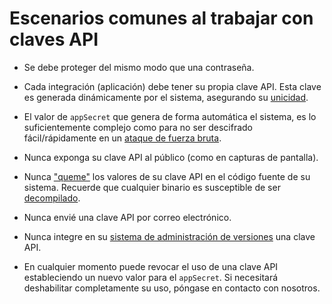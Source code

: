 # Escenarios comunes al trabajar con claves API

- Se debe proteger del mismo modo que una contraseña.

- Cada integración (aplicación) debe tener su propia clave API. Esta clave es generada dinámicamente por el sistema, asegurando su [unicidad](https://es.wikipedia.org/wiki/Unicidad).

- El valor de `appSecret` que genera de forma automática el sistema, es lo suficientemente complejo como para no ser descifrado fácil/rápidamente en un [ataque de fuerza bruta](https://es.wikipedia.org/wiki/Ataque_de_fuerza_bruta).

- Nunca exponga su clave API al público (como en capturas de pantalla).

- Nunca ["queme"](https://es.wikipedia.org/wiki/Hard_code) los valores de su clave API en el código fuente de su sistema. Recuerde que cualquier binario es susceptible  de ser [decompilado](https://es.wikipedia.org/wiki/Decompilador).

- Nunca envié una clave API por correo electrónico.

- Nunca integre en su [sistema de administración de versiones](https://es.wikipedia.org/wiki/Control_de_versiones) una clave API.

- En cualquier momento puede revocar el uso de una clave API estableciendo un nuevo valor para el `appSecret`. Si necesitará deshabilitar completamente su uso, póngase en contacto con nosotros.

